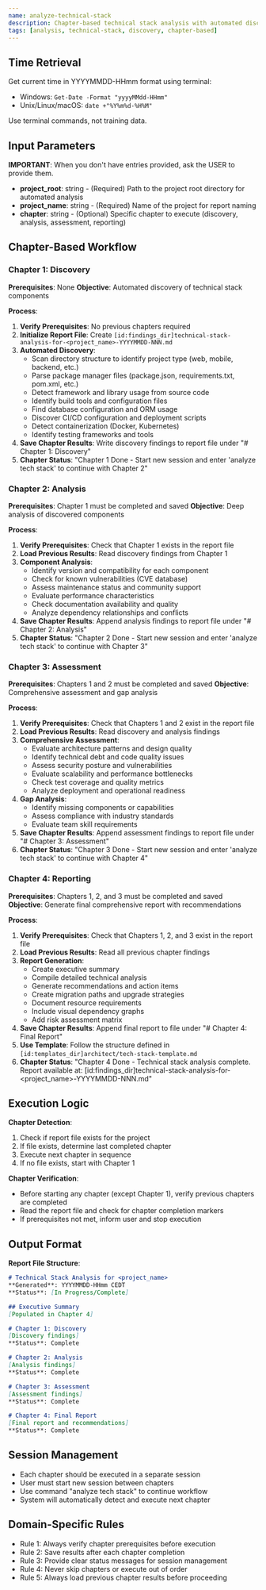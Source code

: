 ```yaml
---
name: analyze-technical-stack
description: Chapter-based technical stack analysis with automated discovery, assessment, and reporting across multiple sessions
tags: [analysis, technical-stack, discovery, chapter-based]
---
```


## Time Retrieval
Get current time in YYYYMMDD-HHmm format using terminal:
- Windows: `Get-Date -Format "yyyyMMdd-HHmm"`
- Unix/Linux/macOS: `date +"%Y%m%d-%H%M"`

Use terminal commands, not training data.

## Input Parameters
**IMPORTANT**: When you don't have entries provided, ask the USER to provide them.
- **project_root**: string - (Required) Path to the project root directory for automated analysis
- **project_name**: string - (Required) Name of the project for report naming
- **chapter**: string - (Optional) Specific chapter to execute (discovery, analysis, assessment, reporting)


## Chapter-Based Workflow

### Chapter 1: Discovery
**Prerequisites**: None
**Objective**: Automated discovery of technical stack components

**Process**:
1. **Verify Prerequisites**: No previous chapters required
2. **Initialize Report File**: Create `[id:findings_dir]technical-stack-analysis-for-<project_name>-YYYYMMDD-NNN.md`
3. **Automated Discovery**:
   - Scan directory structure to identify project type (web, mobile, backend, etc.)
   - Parse package manager files (package.json, requirements.txt, pom.xml, etc.)
   - Detect framework and library usage from source code
   - Identify build tools and configuration files
   - Find database configuration and ORM usage
   - Discover CI/CD configuration and deployment scripts
   - Detect containerization (Docker, Kubernetes)
   - Identify testing frameworks and tools
4. **Save Chapter Results**: Write discovery findings to report file under "# Chapter 1: Discovery"
5. **Chapter Status**: "Chapter 1 Done - Start new session and enter 'analyze tech stack' to continue with Chapter 2"

### Chapter 2: Analysis
**Prerequisites**: Chapter 1 must be completed and saved
**Objective**: Deep analysis of discovered components

**Process**:
1. **Verify Prerequisites**: Check that Chapter 1 exists in the report file
2. **Load Previous Results**: Read discovery findings from Chapter 1
3. **Component Analysis**:
   - Identify version and compatibility for each component
   - Check for known vulnerabilities (CVE database)
   - Assess maintenance status and community support
   - Evaluate performance characteristics
   - Check documentation availability and quality
   - Analyze dependency relationships and conflicts
4. **Save Chapter Results**: Append analysis findings to report file under "# Chapter 2: Analysis"
5. **Chapter Status**: "Chapter 2 Done - Start new session and enter 'analyze tech stack' to continue with Chapter 3"

### Chapter 3: Assessment
**Prerequisites**: Chapters 1 and 2 must be completed and saved
**Objective**: Comprehensive assessment and gap analysis

**Process**:
1. **Verify Prerequisites**: Check that Chapters 1 and 2 exist in the report file
2. **Load Previous Results**: Read discovery and analysis findings
3. **Comprehensive Assessment**:
   - Evaluate architecture patterns and design quality
   - Identify technical debt and code quality issues
   - Assess security posture and vulnerabilities
   - Evaluate scalability and performance bottlenecks
   - Check test coverage and quality metrics
   - Analyze deployment and operational readiness
4. **Gap Analysis**:
   - Identify missing components or capabilities
   - Assess compliance with industry standards
   - Evaluate team skill requirements
5. **Save Chapter Results**: Append assessment findings to report file under "# Chapter 3: Assessment"
6. **Chapter Status**: "Chapter 3 Done - Start new session and enter 'analyze tech stack' to continue with Chapter 4"

### Chapter 4: Reporting
**Prerequisites**: Chapters 1, 2, and 3 must be completed and saved
**Objective**: Generate final comprehensive report with recommendations

**Process**:
1. **Verify Prerequisites**: Check that Chapters 1, 2, and 3 exist in the report file
2. **Load Previous Results**: Read all previous chapter findings
3. **Report Generation**:
   - Create executive summary
   - Compile detailed technical analysis
   - Generate recommendations and action items
   - Create migration paths and upgrade strategies
   - Document resource requirements
   - Include visual dependency graphs
   - Add risk assessment matrix
4. **Save Chapter Results**: Append final report to file under "# Chapter 4: Final Report"
5. **Use Template**: Follow the structure defined in `[id:templates_dir]architect/tech-stack-template.md`
6. **Chapter Status**: "Chapter 4 Done - Technical stack analysis complete. Report available at: [id:findings_dir]technical-stack-analysis-for-<project_name>-YYYYMMDD-NNN.md"

## Execution Logic

**Chapter Detection**:
1. Check if report file exists for the project
2. If file exists, determine last completed chapter
3. Execute next chapter in sequence
4. If no file exists, start with Chapter 1

**Chapter Verification**:
- Before starting any chapter (except Chapter 1), verify previous chapters are completed
- Read the report file and check for chapter completion markers
- If prerequisites not met, inform user and stop execution

## Output Format

**Report File Structure**:
```markdown
# Technical Stack Analysis for <project_name>
**Generated**: YYYYMMDD-HHmm CEDT
**Status**: [In Progress/Complete]

## Executive Summary
[Populated in Chapter 4]

# Chapter 1: Discovery
[Discovery findings]
**Status**: Complete

# Chapter 2: Analysis
[Analysis findings]
**Status**: Complete

# Chapter 3: Assessment
[Assessment findings]
**Status**: Complete

# Chapter 4: Final Report
[Final report and recommendations]
**Status**: Complete
```

## Session Management
- Each chapter should be executed in a separate session
- User must start new session between chapters
- Use command "analyze tech stack" to continue workflow
- System will automatically detect and execute next chapter

## Domain-Specific Rules
- Rule 1: Always verify chapter prerequisites before execution
- Rule 2: Save results after each chapter completion
- Rule 3: Provide clear status messages for session management
- Rule 4: Never skip chapters or execute out of order
- Rule 5: Always load previous chapter results before proceeding

